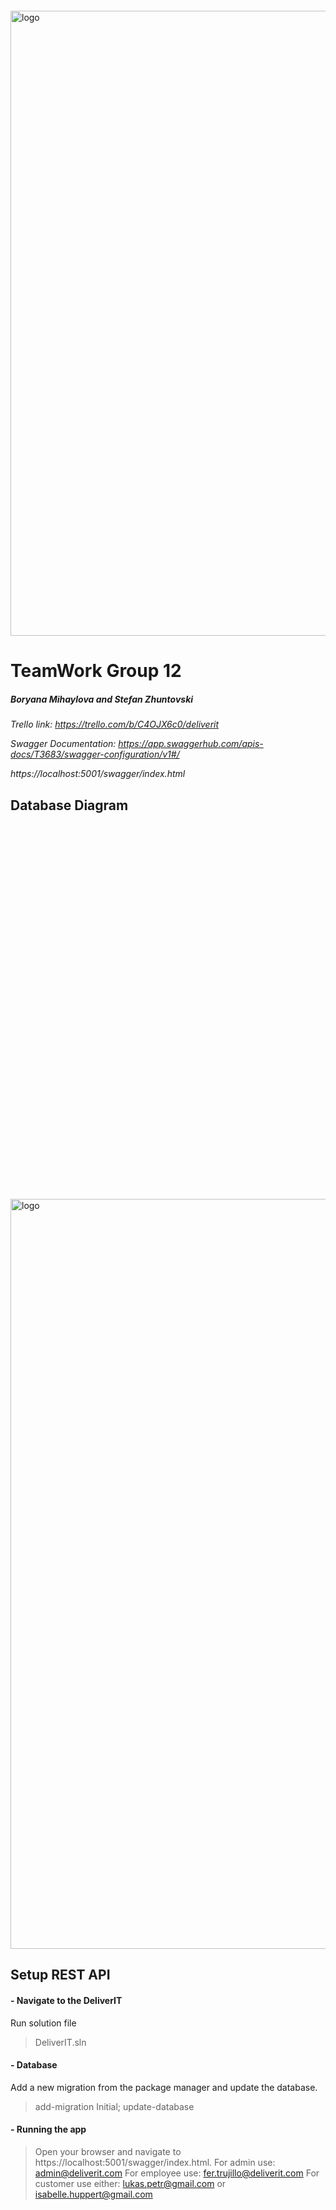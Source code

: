<img src="https://i.ibb.co/10Vzczb/team12logofinal.png)" alt="logo" width="1000px" style="margin-top: 20px;"/>

# TeamWork Group 12
##### Boryana Mihaylova and Stefan Zhuntovski
_Trello link: https://trello.com/b/C4OJX6c0/deliverit_

_Swagger Documentation:  https://app.swaggerhub.com/apis-docs/T3683/swagger-configuration/v1#/_

_https://localhost:5001/swagger/index.html_

## Database Diagram

 <img src="https://i.ibb.co/5jKBF9R/Database-Diagram.png)" alt="logo" width="1200px" style="margin-top: 600px;"/>

## Setup REST API

#### - Navigate to the DeliverIT
Run solution file

>DeliverIT.sln

#### - Database
Add a new migration from the package manager and update the database.
> add-migration Initial;
> update-database
#### - Running the app

> Open your browser and navigate to https://localhost:5001/swagger/index.html.
> For admin use: admin@deliverit.com
> For employee use: fer.trujillo@deliverit.com
> For customer use either: lukas.petr@gmail.com or isabelle.huppert@gmail.com
